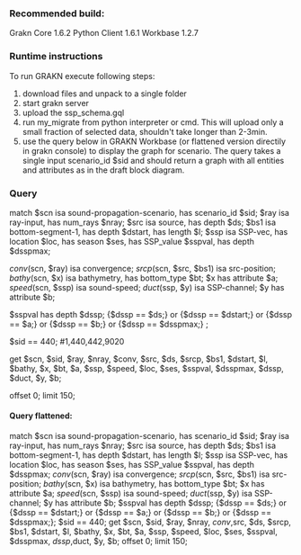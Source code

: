 ### Recommended build:
Grakn Core 1.6.2
Python Client 1.6.1
Workbase 1.2.7

### Runtime instructions
To run GRAKN execute following steps:
1. download files and unpack to a single folder
2. start grakn server
3. upload the ssp_schema.gql
4. run my_migrate from python interpreter or cmd. This will upload only a small fraction of selected data, shouldn't take longer than 2-3min.
5. use the query below in GRAKN Workbase (or flattened version directily in grakn console) to display the graph for scenario.
The query takes a single input scenario_id $sid and should return a graph with all entities and attributes as in the draft block diagram.

### Query 
match
$scn isa sound-propagation-scenario, has scenario_id $sid;
$ray isa ray-input, has num_rays $nray; 
$src isa source, has depth $ds; 
$bs1 isa bottom-segment-1, has depth $dstart, has length $l;
$ssp isa SSP-vec, has location $loc, has season $ses, has SSP_value $sspval, has depth $dsspmax;

$conv($scn, $ray) isa convergence;
$srcp($scn, $src, $bs1) isa src-position;
$bathy($scn, $x) isa bathymetry, has bottom_type $bt;
$x has attribute $a;
$speed($scn, $ssp) isa sound-speed;
$duct($ssp, $y) isa SSP-channel;
$y has attribute $b;

$sspval has depth $dssp;
{$dssp == $ds;} or {$dssp == $dstart;} or {$dssp == $a;} or {$dssp == $b;} or {$dssp == $dsspmax;} ;

$sid == 440; #1,440,442,9020

get 
$scn, $sid, $ray, $nray, $conv,
$src, $ds, $srcp, $bs1, $dstart, $l,
$bathy, $x, $bt, $a,
$ssp, $speed, $loc, $ses, $sspval, $dsspmax, $dssp,
$duct, $y, $b;

offset 0; limit 150;

#### Query flattened:
match $scn isa sound-propagation-scenario, has scenario_id $sid; $ray isa ray-input, has num_rays $nray; $src isa source, has depth $ds; $bs1 isa bottom-segment-1, has depth $dstart, has length $l; $ssp isa SSP-vec, has location $loc, has season $ses, has SSP_value $sspval, has depth $dsspmax; $conv($scn, $ray) isa convergence; $srcp($scn, $src, $bs1) isa src-position; $bathy($scn, $x) isa bathymetry, has bottom_type $bt; $x has attribute $a; $speed($scn, $ssp) isa sound-speed; $duct($ssp, $y) isa SSP-channel; $y has attribute $b; $sspval has depth $dssp; {$dssp == $ds;} or {$dssp == $dstart;} or {$dssp == $a;} or {$dssp == $b;} or {$dssp == $dsspmax;}; $sid == 440; get $scn, $sid, $ray, $nray, $conv,$src, $ds, $srcp, $bs1, $dstart, $l, $bathy, $x, $bt, $a, $ssp, $speed, $loc, $ses, $sspval, $dsspmax, $dssp,$duct, $y, $b; offset 0; limit 150;